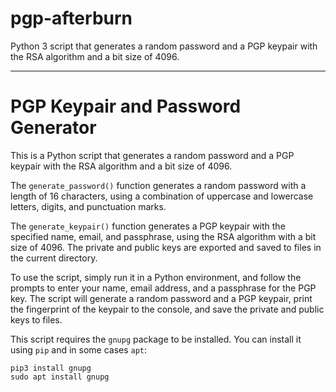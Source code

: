 # pgp-afterburn
Python 3 script that generates a random password and a PGP keypair with the RSA algorithm and a bit size of 4096.





---

# PGP Keypair and Password Generator

This is a Python script that generates a random password and a PGP keypair with the RSA algorithm and a bit size of 4096.

The `generate_password()` function generates a random password with a length of 16 characters, using a combination of uppercase and lowercase letters, digits, and punctuation marks.

The `generate_keypair()` function generates a PGP keypair with the specified name, email, and passphrase, using the RSA algorithm with a bit size of 4096. The private and public keys are exported and saved to files in the current directory.

To use the script, simply run it in a Python environment, and follow the prompts to enter your name, email address, and a passphrase for the PGP key. The script will generate a random password and a PGP keypair, print the fingerprint of the keypair to the console, and save the private and public keys to files.

This script requires the `gnupg` package to be installed. You can install it using `pip` and in some cases `apt`:

```
pip3 install gnupg
sudo apt install gnupg
```
